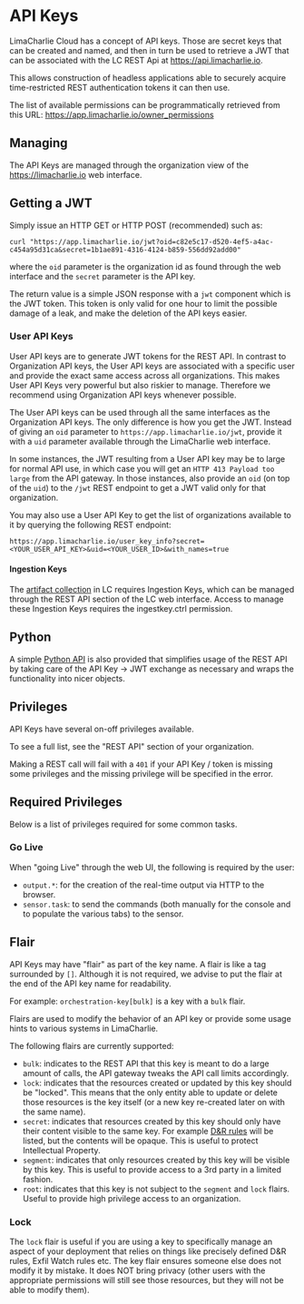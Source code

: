 # API Keys

LimaCharlie Cloud has a concept of API keys. Those are secret keys that can be created and named, and then in turn
be used to retrieve a JWT that can be associated with the LC REST Api at https://api.limacharlie.io.

This allows construction of headless applications able to securely acquire time-restricted REST authentication tokens it
can then use.

The list of available permissions can be programmatically retrieved from this URL: https://app.limacharlie.io/owner_permissions

## Managing
The API Keys are managed through the organization view of the https://limacharlie.io web interface.

## Getting a JWT
Simply issue an HTTP GET or HTTP POST (recommended) such as:
```
curl "https://app.limacharlie.io/jwt?oid=c82e5c17-d520-4ef5-a4ac-c454a95d31ca&secret=1b1ae891-4316-4124-b859-556dd92add00"
```
where the `oid` parameter is the organization id as found through the web interface and the `secret` parameter is the API
key.

The return value is a simple JSON response with a `jwt` component which is the JWT token. This token is only valid for one
hour to limit the possible damage of a leak, and make the deletion of the API keys easier.

### User API Keys

User API keys are to generate JWT tokens for the REST API. In contrast to Organization API keys, the User API keys are
associated with a specific user and provide the exact same access across all organizations.
This makes User API Keys very powerful but also riskier to manage. Therefore we recommend using Organization API keys whenever possible.

The User API keys can be used through all the same interfaces as the Organization API keys. The only difference is how you get
the JWT. Instead of giving an `oid` parameter to `https://app.limacharlie.io/jwt`, provide it with a `uid` parameter available through
the LimaCharlie web interface.

In some instances, the JWT resulting from a User API key may be to large for normal API use, in which case you will get an
`HTTP 413 Payload too large` from the API gateway. In those instances, also provide an `oid` (on top of the `uid`) to the `/jwt` REST
endpoint to get a JWT valid only for that organization.

You may also use a User API Key to get the list of organizations available to it by querying the following REST endpoint:

```
https://app.limacharlie.io/user_key_info?secret=<YOUR_USER_API_KEY>&uid=<YOUR_USER_ID>&with_names=true
```
#### Ingestion Keys

The [artifact collection](https://doc.limacharlie.io/docs/documentation/ZG9jOjE5MzExMDY-artifact-collection) in LC requires Ingestion Keys, which can be managed through the REST API section of the LC web interface. Access to manage these Ingestion Keys requires the ingestkey.ctrl permission.

## Python
A simple [Python API](https://github.com/refractionpoint/python-limacharlie/) is also
provided that simplifies usage of the REST API by taking care of the API Key -> JWT exchange
as necessary and wraps the functionality into nicer objects.

## Privileges
API Keys have several on-off privileges available.

To see a full list, see the "REST API" section of your organization.

Making a REST call will fail with a `401` if your API Key / token is missing
some privileges and the missing privilege will be specified in the error.

## Required Privileges
Below is a list of privileges required for some common tasks.

### Go Live
When "going Live" through the web UI, the following is required by the user:

* `output.*`: for the creation of the real-time output via HTTP to the browser.
* `sensor.task`: to send the commands (both manually for the console and to populate the various tabs) to the sensor.

## Flair
API Keys may have "flair" as part of the key name. A flair is like a tag surrounded by `[]`. Although it is not required, we
advise to put the flair at the end of the API key name for readability.

For example:
`orchestration-key[bulk]` is a key with a `bulk` flair.

Flairs are used to modify the behavior of an API key or provide some usage hints to various systems in LimaCharlie.

The following flairs are currently supported:

* `bulk`: indicates to the REST API that this key is meant to do a large amount of calls, the API gateway tweaks the API call limits accordingly.
* `lock`: indicates that the resources created or updated by this key should be "locked". This means that the only entity able to update or delete those resources is the key itself (or a new key re-created later on with the same name).
* `secret`: indicates that resources created by this key should only have their content visible to the same key. For example [D&R rules](dr.md) will be listed, but the contents will be opaque. This is useful to protect Intellectual Property.
* `segment`: indicates that only resources created by this key will be visible by this key. This is useful to provide access to a 3rd party in a limited fashion.
* `root`: indicates that this key is not subject to the `segment` and `lock` flairs. Useful to provide high privilege access to an organization.

### Lock
The `lock` flair is useful if you are using a key to specifically manage an aspect of your deployment that relies on things like
precisely defined D&R rules, Exfil Watch rules etc. The key flair ensures someone else does not modify it by mistake.
It does NOT bring privacy (other users with the appropriate permissions will still see those resources, but they will not be able to modify them).
